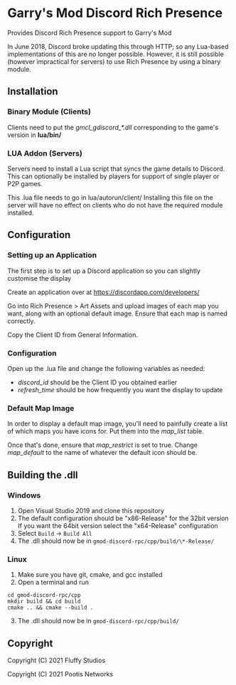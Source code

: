 # Garry's Mod Discord Rich Presence
 Provides Discord Rich Presence support to Garry's Mod
 
 In June 2018, Discord broke updating this through HTTP; so any Lua-based implementations of this are no longer possible. However, it is still possible (however impractical for servers) to use Rich Presence by using a binary module.

## Installation
### Binary Module (Clients)
Clients need to put the *gmcl_gdiscord_\*.dll* corresponding to the game's version in **lua/bin/**

### LUA Addon (Servers)
Servers need to install a Lua script that syncs the game details to Discord.
This can optionally be installed by players for support of single player or P2P games.

This .lua file needs to go in lua/autorun/client/
Installing this file on the server will have no effect on clients who do not have the required module installed.

## Configuration
### Setting up an Application
The first step is to set up a Discord application so you can slightly customise the display

Create an application over at https://discordapp.com/developers/

Go into Rich Presence > Art Assets and upload images of each map you want, along with an optional default image. Ensure that each map is named correctly.

Copy the Client ID from General Information.

### Configuration
Open up the .lua file and change the following variables as needed:
 - *discord_id* should be the Client ID you obtained earlier
 - *refresh_time* should be how frequently you want the display to update
 
 ### Default Map Image
 In order to display a default map image, you'll need to painfully create a list of which maps you have icons for.
 Put them into the *map_list* table.
 
 Once that's done, ensure that *map_restrict* is set to true. Change *map_default* to the name of whatever the default icon should be.

## Building the .dll
### Windows
1. Open Visual Studio 2019 and clone this repository
2. The default configuration should be "x86-Release" for the 32bit version\
If you want the 64bit version select the "x64-Release" configuration
3. Select `Build` -> `Build All`
4. The .dll should now be in `gmod-discord-rpc/cpp/build/\*-Release/`
### Linux
1. Make sure you have git, cmake, and gcc installed
2. Open a terminal and run
```git clone https://github.com/fluffy-servers/gmod-discord-rpc --recursive
cd gmod-discord-rpc/cpp
mkdir build && cd build
cmake .. && cmake --build .
```
3. The .dll should now be in `gmod-discord-rpc/cpp/build/`

## Copyright
Copyright (C) 2021 Fluffy Studios

Copyright (C) 2021 Pootis Networks

